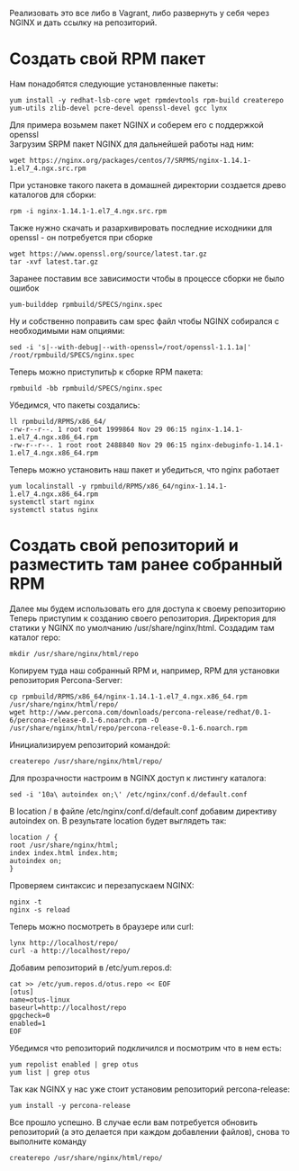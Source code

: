 Реализовать это все либо в Vagrant, либо развернуть у себя через NGINX и дать ссылку на репозиторий.

# Создать свой RPM пакет

Нам понадобятся следующие установленные пакеты:
```
yum install -y redhat-lsb-core wget rpmdevtools rpm-build createrepo yum-utils zlib-devel pcre-devel openssl-devel gcc lynx
```

Для примера возьмем пакет NGINX и соберем его с поддержкой openssl\
Загрузим SRPM пакет NGINX для дальнейшей работы над ним:
```
wget https://nginx.org/packages/centos/7/SRPMS/nginx-1.14.1-1.el7_4.ngx.src.rpm
```
При установке такого пакета в домашней директории создается древо каталогов для сборки:
```
rpm -i nginx-1.14.1-1.el7_4.ngx.src.rpm
```
Также нужно скачать и разархивировать последние исходники для openssl - он потребуется при сборке
```
wget https://www.openssl.org/source/latest.tar.gz
tar -xvf latest.tar.gz
```
Заранее поставим все зависимости чтобы в процессе сборки не было ошибок
```
yum-builddep rpmbuild/SPECS/nginx.spec
```
Ну и собственно поправить сам spec файл чтобы NGINX собирался с необходимыми нам опциями:
```
sed -i 's|--with-debug|--with-openssl=/root/openssl-1.1.1a|' /root/rpmbuild/SPECS/nginx.spec
```
Теперь можно приступитьþ к сборке RPM пакета:
```
rpmbuild -bb rpmbuild/SPECS/nginx.spec
```
Убедимся, что пакеты создались:
```
ll rpmbuild/RPMS/x86_64/
-rw-r--r--. 1 root root 1999864 Nov 29 06:15 nginx-1.14.1-1.el7_4.ngx.x86_64.rpm
-rw-r--r--. 1 root root 2488840 Nov 29 06:15 nginx-debuginfo-1.14.1-1.el7_4.ngx.x86_64.rpm
```
Теперь можно установить наш пакет и убедиться, что nginx работает
```
yum localinstall -y rpmbuild/RPMS/x86_64/nginx-1.14.1-1.el7_4.ngx.x86_64.rpm
systemctl start nginx
systemctl status nginx
```
# Создать свой репозиторий и разместить там ранее собранный RPM

Далее мы будем использовать его для доступа к своему репозиторию
Теперь приступим к созданию своего репозитория. Директория для статики у NGINX по умолчанию /usr/share/nginx/html. Создадим там каталог repo:
```
mkdir /usr/share/nginx/html/repo
```
Копируем туда наш собранный RPM и, например, RPM для установки репозитория Percona-Server:
```
cp rpmbuild/RPMS/x86_64/nginx-1.14.1-1.el7_4.ngx.x86_64.rpm /usr/share/nginx/html/repo/
wget http://www.percona.com/downloads/percona-release/redhat/0.1-6/percona-release-0.1-6.noarch.rpm -O /usr/share/nginx/html/repo/percona-release-0.1-6.noarch.rpm
```
Инициализируем репозиторий командой:
```
createrepo /usr/share/nginx/html/repo/
```

Для прозрачности настроим в NGINX доступ к листингу каталога:
```
sed -i '10a\ autoindex on;\' /etc/nginx/conf.d/default.conf
```
В location / в файле /etc/nginx/conf.d/default.conf добавим директиву autoindex on. В результате location будет выглядеть так:
```
location / {
root /usr/share/nginx/html;
index index.html index.htm;
autoindex on;
}
```
Проверяем синтаксис и перезапускаем NGINX:
```
nginx -t
nginx -s reload
```
Теперь можно посмотреть в браузере или curl:
```
lynx http://localhost/repo/
curl -a http://localhost/repo/
```
Добавим репозиторий в /etc/yum.repos.d:
```
cat >> /etc/yum.repos.d/otus.repo << EOF
[otus]
name=otus-linux
baseurl=http://localhost/repo
gpgcheck=0
enabled=1
EOF
```
Убедимся что репозиторий подкличился и посмотрим что в нем есть:
```
yum repolist enabled | grep otus
yum list | grep otus
```
Так как NGINX у нас уже стоит установим репозиторий percona-release:
```
yum install -y percona-release
```
Все прошло успешно. В случае если вам потребуется обновить репозиторий (а это делается при каждом добавлении файлов), снова то выполните команду 
```
createrepo /usr/share/nginx/html/repo/
```
